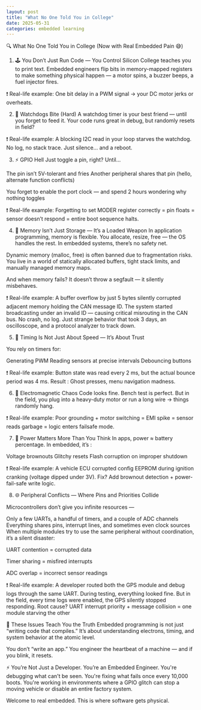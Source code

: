 ```yaml
---
layout: post
title: "What No One Told You in College"
date: 2025-05-31
categories: embedded learning
---
```


🔍 What No One Told You in College (Now with Real Embedded Pain 😅)

1. 🕹️ You Don’t Just Run Code — You Control Silicon
College teaches you to print text.
Embedded engineers flip bits in memory-mapped registers to make something physical happen — a motor spins, a buzzer beeps, a fuel injector fires.

❗ Real-life example:
One bit delay in a PWM signal → your DC motor jerks or overheats.

2. 🧯 Watchdogs Bite (Hard)
A watchdog timer is your best friend — until you forget to feed it.
Your code runs great in debug, but randomly resets in field?

❗ Real-life example:
A blocking I2C read in your loop starves the watchdog.
No log, no stack trace. Just silence… and a reboot.

3. ⚡ GPIO Hell
Just toggle a pin, right? Until...

The pin isn’t 5V-tolerant and fries
Another peripheral shares that pin (hello, alternate function conflicts)

You forget to enable the port clock — and spend 2 hours wondering why nothing toggles

❗ Real-life example:
Forgetting to set MODER register correctly = pin floats = sensor doesn’t respond = entire boot sequence halts.

4. 🧠 Memory Isn’t Just Storage — It’s a Loaded Weapon
In application programming, memory is flexible. You allocate, resize, free — the OS handles the rest.
In embedded systems, there’s no safety net.

Dynamic memory (malloc, free) is often banned due to fragmentation risks.
You live in a world of statically allocated buffers, tight stack limits, and manually managed memory maps.

And when memory fails?
It doesn’t throw a segfault — it silently misbehaves.

❗ Real-life example:
A buffer overflow by just 5 bytes silently corrupted adjacent memory holding the CAN message ID.
The system started broadcasting under an invalid ID — causing critical misrouting in the CAN bus.
No crash, no log. Just strange behavior that took 3 days, an oscilloscope, and a protocol analyzer to track down.

5. 🔁 Timing Is Not Just About Speed — It’s About Trust

You rely on timers for:

Generating PWM
Reading sensors at precise intervals
Debouncing buttons

❗ Real-life example:
Button state was read every 2 ms, but the actual bounce period was 4 ms.
Result : Ghost presses, menu navigation madness.

6. 🧲 Electromagnetic Chaos
Code looks fine. Bench test is perfect.
But in the field, you plug into a heavy-duty motor or run a long wire → things randomly hang.

❗ Real-life example:
Poor grounding + motor switching = EMI spike = sensor reads garbage = logic enters failsafe mode.

7. 🪫 Power Matters More Than You Think
In apps, power ≈ battery percentage.
In embedded, it’s : 

Voltage brownouts
Glitchy resets
Flash corruption on improper shutdown

❗ Real-life example:
A vehicle ECU corrupted config EEPROM during ignition cranking (voltage dipped under 3V).
Fix? Add brownout detection + power-fail-safe write logic.

8. 🌐 Peripheral Conflicts — Where Pins and Priorities Collide

Microcontrollers don’t give you infinite resources — 

Only a few UARTs, a handful of timers, and a couple of ADC channels
Everything shares pins, interrupt lines, and sometimes even clock sources
When multiple modules try to use the same peripheral without coordination, it’s a silent disaster:

UART contention = corrupted data

Timer sharing = misfired interrupts

ADC overlap = incorrect sensor readings

❗ Real-life example:
A developer routed both the GPS module and debug logs through the same UART.
During testing, everything looked fine. But in the field, every time logs were enabled, the GPS silently stopped responding.
Root cause? UART interrupt priority + message collision = one module starving the other

🔧 These Issues Teach You the Truth
Embedded programming is not just “writing code that compiles.”
It’s about understanding electrons, timing, and system behavior at the atomic level.

You don’t “write an app.” You engineer the heartbeat of a machine — and if you blink, it resets.

⚡ You’re Not Just a Developer. You’re an Embedded Engineer.
You're debugging what can't be seen.
You're fixing what fails once every 10,000 boots.
You're working in environments where a GPIO glitch can stop a moving vehicle or disable an entire factory system.

Welcome to real embedded. This is where software gets physical.

